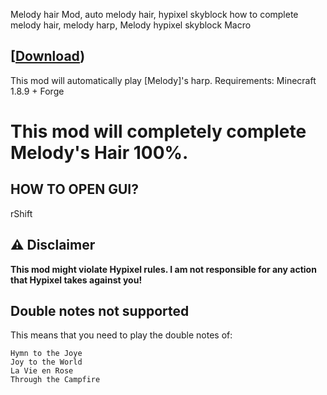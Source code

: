 
 Melody hair Mod, auto melody hair, hypixel skyblock how to complete melody hair, melody harp, Melody hypixel skyblock Macro

## [[Download](https://github.com/qolm0ds/AutoHarp/releases/tag/1.8.9))

This mod will automatically play [Melody]'s harp. 
Requirements: Minecraft 1.8.9 + Forge 

# This mod will completely complete Melody's Hair 100%.
## HOW TO OPEN GUI?

rShift

## ⚠️ Disclaimer

**This mod might violate Hypixel rules. I am not responsible for any action that Hypixel takes against you!**

## Double notes not supported

This means that you need to play the double notes of:

```
Hymn to the Joye
Joy to the World
La Vie en Rose
Through the Campfire
```
